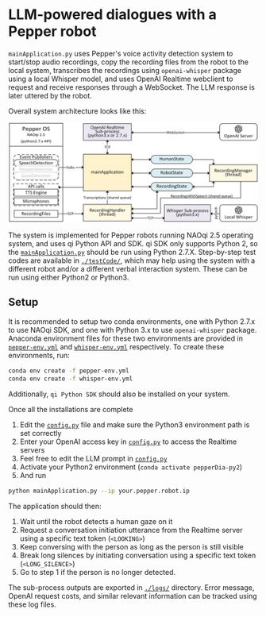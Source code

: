 # LLM-powered dialogues with a Pepper robot
`mainApplication.py` uses Pepper's voice activity detection system to start/stop audio recordings, copy the recording files from the robot to the local system, transcribes the recordings using `openai-whisper` package using a local Whisper model, and uses OpenAI Realtime webclient to request and receive responses through a WebSocket. The LLM response is later uttered by the robot.

Overall system architecture looks like this:

![-System Architecture-](./architecture.png)

The system is implemented for Pepper robots running NAOqi 2.5 operating system, and uses qi Python API and SDK.
qi SDK only supports Python 2, so the [`mainApplication.py`](/mainApplication.py) should be run using Python 2.7.X.
Step-by-step test codes are available in [`./testCode/`](/testCode/), which may help using the system with a different robot and/or a different verbal interaction system.
These can be run using either Python2 or Python3. 

## Setup
It is recommended to setup two conda environments, one with Python 2.7.x to use NAOqi SDK, and one with Python 3.x to use `openai-whisper` package.
Anaconda environment files for these two environments are provided in [`pepper-env.yml`](/pepper-env.yml) and [`whisper-env.yml`](/whisper-env.yml) respectively.
To create these environments, run:
```bash
conda env create -f pepper-env.yml
conda env create -f whisper-env.yml
```
Additionally, `qi Python SDK` should also be installed on your system.

Once all the installations are complete
1. Edit the [`config.py`](/lib/config.py) file and make sure the Python3 environment path is set correctly
2. Enter your OpenAI access key in [`config.py`](/lib/config.py) to access the Realtime servers
3. Feel free to edit the LLM prompt in [`config.py`](/lib/config.py)
4. Activate your Python2 environment (`conda activate pepperDia-py2`)
5. And run
```bash
python mainApplication.py --ip your.pepper.robot.ip
``` 

The application should then:
1. Wait until the robot detects a human gaze on it
2. Request a conversation initiation utterance from the Realtime server using a specific text token (`<LOOKING>`)
3. Keep conversing with the person as long as the person is still visible
4. Break long silences by initiating conversation using a specific text token (`<LONG_SILENCE>`)
5. Go to step 1 if the person is no longer detected.

The sub-process outputs are exported in [`./logs/`](/logs/) directory.
Error message, OpenAI request costs, and similar relevant information can be tracked using these log files.
